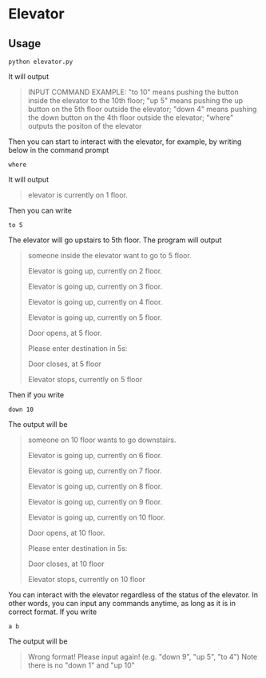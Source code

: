 # Elevator
 
## Usage 

```
python elevator.py
```
It will output 


> INPUT COMMAND EXAMPLE: "to 10" means pushing the button inside the elevator to the 10th floor; 
"up 5" means pushing the up button on the 5th floor outside the elevator; 
"down 4" means pushing the down button on the 4th floor outside the elevator; 
"where" outputs the positon of the elevator


Then you can start to interact with the elevator, for example, by writing below in the command prompt

```
where
```

It will output

> elevator is currently on 1 floor.

Then you can write

```
to 5
```

The elevator will go upstairs to 5th floor. The program will output

> someone inside the elevator want to go to 5 floor.
> 
> Elevator is going up, currently on 2 floor.
> 
> Elevator is going up, currently on 3 floor.
> 
> Elevator is going up, currently on 4 floor.
> 
> Elevator is going up, currently on 5 floor.
> 
> Door opens, at 5 floor.
> 
> Please enter destination in 5s: 
> 
> Door closes, at 5 floor
> 
> Elevator stops, currently on 5 floor

Then if you write

```
down 10
```
The output will be 

> someone on 10 floor wants to go downstairs.
> 
> Elevator is going up, currently on 6 floor.
> 
> Elevator is going up, currently on 7 floor.
> 
> Elevator is going up, currently on 8 floor.
> 
> Elevator is going up, currently on 9 floor.
> 
> Elevator is going up, currently on 10 floor.
> 
> Door opens, at 10 floor.
> 
> Please enter destination in 5s: 
> 
> Door closes, at 10 floor
> 
> Elevator stops, currently on 10 floor

You can interact with the elevator regardless of the status of the elevator. In other words, you can input any commands anytime, as long as it is in correct format.
If you write

```
a b
```
The output will be

> Wrong format! Please input again! (e.g. "down 9", "up 5", "to 4") Note there is no "down 1" and "up 10"
